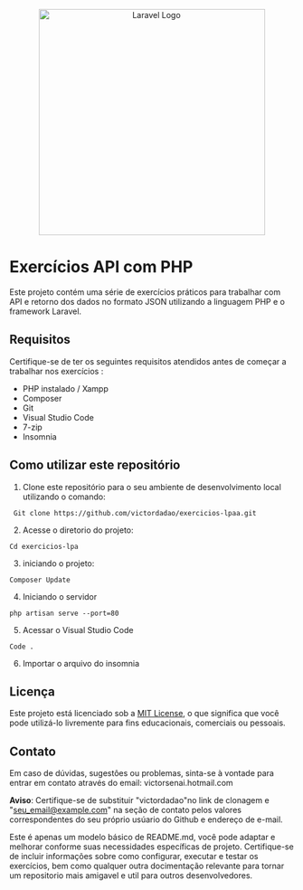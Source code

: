 <p align="center"><a href="https://laravel.com" target="_blank"><img src="https://raw.githubusercontent.com/laravel/art/master/logo-lockup/5%20SVG/2%20CMYK/1%20Full%20Color/laravel-logolockup-cmyk-red.svg" width="400" alt="Laravel Logo"></a></p>



# Exercícios API com PHP
Este projeto contém uma série de exercícios práticos para trabalhar com API e retorno dos dados no formato JSON utilizando a linguagem PHP e o framework Laravel.

## Requisitos

Certifique-se de ter os seguintes requisitos atendidos antes de começar a trabalhar nos exercícios :

* PHP instalado / Xampp
* Composer
*  Git
* Visual Studio Code
* 7-zip
* Insomnia

## Como utilizar este repositório
1. Clone este repositório para o seu ambiente de desenvolvimento local utilizando o comando:

`` 
Git clone https://github.com/victordadao/exercicios-lpaa.git
``

2.  Acesse o diretorio do projeto:

````
Cd exercicios-lpa
````

3. iniciando o projeto:

````
Composer Update
````

4. Iniciando o servidor

````
php artisan serve --port=80
````

5. Acessar o Visual Studio Code

````
Code .
````

6. Importar o arquivo do insomnia


## Licença

Este projeto está licenciado sob a [MIT License](LICENSE), o que significa que você pode utilizá-lo livremente para fins educacionais, comerciais ou pessoais.

## Contato

Em caso de dúvidas, sugestôes ou problemas, sinta-se à vontade para entrar em contato através do email: victorsenai.hotmail.com

**Aviso**: Certifique-se de substituir "victordadao"no link de clonagem e "seu_email@example.com" na seção de contato pelos valores correspondentes do seu próprio usúario do Github e endereço de e-mail.

Este é apenas um modelo básico de README.md, você pode adaptar e melhorar conforme suas necessidades específicas de projeto. Certifique-se de incluir informações sobre como configurar, executar e testar os exercícios, bem como qualquer outra docimentação relevante para tornar um repositorio mais amigavel e util para outros desenvolvedores. 